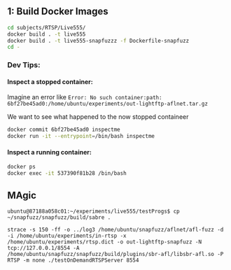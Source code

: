 ## 1: Build Docker Images

```bash
cd subjects/RTSP/Live555/
docker build . -t live555
docker build . -t live555-snapfuzzz -f Dockerfile-snapfuzz
cd -
```

### Dev Tips:

#### Inspect a stopped container:

Imagine an error like `Error: No such container:path: 6bf27be45ad0:/home/ubuntu/experiments/out-lightftp-aflnet.tar.gz`

We want to see what happened to the now stopped containeer

```bash
docker commit 6bf27be45ad0 inspectme
docker run -it --entrypoint=/bin/bash inspectme
```

#### Inspect a running container:

```bash
docker ps
docker exec -it 537390f81b28 /bin/bash
```

## MAgic

```
ubuntu@87188a058c01:~/experiments/live555/testProgs$ cp ~/snapfuzz/snapfuzz/build/sabre .

strace -s 150 -ff -o ../log3 /home/ubuntu/snapfuzz/aflnet/afl-fuzz -d -i /home/ubuntu/experiments/in-rtsp -x /home/ubuntu/experiments/rtsp.dict -o out-lightftp-snapfuzz -N tcp://127.0.0.1/8554 -A /home/ubuntu/snapfuzz/snapfuzz/build/plugins/sbr-afl/libsbr-afl.so -P RTSP -m none ./testOnDemandRTSPServer 8554
```